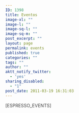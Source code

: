 ```yaml
---
ID: 1398
title: Eventos
image-xl: ""
image-l: ""
image-sq-l: ""
image-sq-m: ""
post_excerpt: ""
layout: page
permalink: events
published: true
categories: ""
tags: ""
author: ""
aktt_notify_twitter:
  - 'yes'
sharing_disabled:
  - "1"
post_date: 2011-03-19 16:31:03
---
```

<span style="color: #444444;">[ESPRESSO_EVENTS]</span>